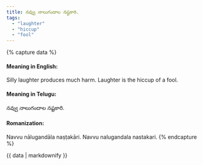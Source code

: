 ```yaml
---
title: నవ్వు నాలుగందాల నష్టకారి.
tags:
  - "laughter"
  - "hiccup"
  - "fool"
---
```


{% capture data %}
#### Meaning in English:
Silly laughter produces much harm.
Laughter is the hiccup of a fool.

#### Meaning in Telugu:
నవ్వు నాలుగందాల నష్టకారి.

#### Romanization:
Navvu nālugandāla naṣṭakāri.
Navvu nalugandala nastakari.
{% endcapture %}

{{ data | markdownify }}

